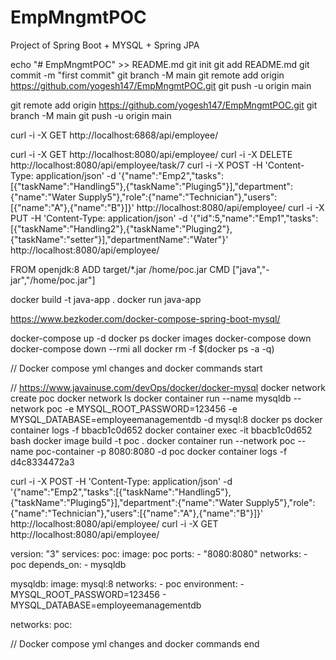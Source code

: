 # EmpMngmtPOC

Project of Spring Boot + MYSQL + Spring JPA 

echo "# EmpMngmtPOC" >> README.md
git init
git add README.md
git commit -m "first commit"
git branch -M main
git remote add origin https://github.com/yogesh147/EmpMngmtPOC.git
git push -u origin main

git remote add origin https://github.com/yogesh147/EmpMngmtPOC.git
git branch -M main
git push -u origin main

curl -i -X GET http://localhost:6868/api/employee/

curl -i -X GET http://localhost:8080/api/employee/
curl -i -X DELETE http://localhost:8080/api/employee/task/7
curl -i -X POST -H 'Content-Type: application/json' -d '{"name":"Emp2","tasks":[{"taskName":"Handling5"},{"taskName":"Pluging5"}],"department":{"name":"Water Supply5"},"role":{"name":"Technician"},"users":[{"name":"A"},{"name":"B"}]}' http://localhost:8080/api/employee/
curl -i -X PUT -H 'Content-Type: application/json' -d '{"id":5,"name":"Emp1","tasks":[{"taskName":"Handling2"},{"taskName":"Pluging2"},{"taskName":"setter"}],"departmentName":"Water"}' http://localhost:8080/api/employee/

FROM openjdk:8
ADD target/*.jar /home/poc.jar
CMD ["java","-jar","/home/poc.jar"]

docker build -t java-app .
docker run java-app

https://www.bezkoder.com/docker-compose-spring-boot-mysql/

docker-compose up -d
docker ps
docker images
docker-compose down
docker-compose down --rmi all
docker rm -f $(docker ps -a -q)


// Docker compose yml changes and docker commands start

// https://www.javainuse.com/devOps/docker/docker-mysql
docker network create poc
docker network ls
docker container run --name mysqldb --network poc -e MYSQL_ROOT_PASSWORD=123456 -e MYSQL_DATABASE=employeemanagementdb -d mysql:8
docker ps
docker container logs -f bbacb1c0d652 
docker container exec -it bbacb1c0d652  bash
docker image build -t poc .
docker container run --network poc --name poc-container -p 8080:8080 -d poc
docker container logs -f d4c8334472a3 

curl -i -X POST -H 'Content-Type: application/json' -d '{"name":"Emp2","tasks":[{"taskName":"Handling5"},{"taskName":"Pluging5"}],"department":{"name":"Water Supply5"},"role":{"name":"Technician"},"users":[{"name":"A"},{"name":"B"}]}' http://localhost:8080/api/employee/
curl -i -X GET http://localhost:8080/api/employee/

version: "3"
services:
  poc:
    image: poc
    ports:
      - "8080:8080"
    networks:
      - poc
    depends_on:
      - mysqldb
 
  mysqldb:
    image: mysql:8
    networks:
      - poc
    environment:
      - MYSQL_ROOT_PASSWORD=123456
      - MYSQL_DATABASE=employeemanagementdb  

networks:
  poc: 


// Docker compose yml changes and docker commands end


